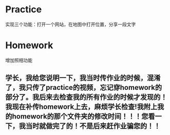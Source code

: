 # Practice
实现三个功能：打开一个网站，在地图中打开位置，分享一段文字
# Homework
增加照相功能
## 学长，我给您说明一下，我当时传作业的时候，混淆了，我只传了practice的视频，忘记穿homework的部分了。我后来去检查我的所有作业的时候才发现的！我现在补传homework上去，麻烦学长检查!我附上我的homework的那个文件夹的修改时间！！！您看一下，我当时就做完了的！不是后来赶作业骗您的！！
